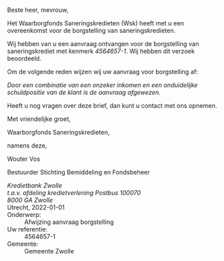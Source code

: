 Beste heer, mevrouw,

Het Waarborgfonds Saneringskredieten (Wsk) heeft met u een overeenkomst voor de borgstelling van saneringskredieten.

Wij hebben van u een aanvraag ontvangen voor de borgstelling van saneringskrediet met kenmerk *4564657-1*. Wij hebben dit verzoek beoordeeld.

Om de volgende reden wijzen wij uw aanvraag voor borgstelling af:

*Door een combinatie van een onzeker inkomen en een onduidelijke schuldpositie van de klant is de aanvraag afgewezen.*

Heeft u nog vragen over deze brief, dan kunt u contact met ons opnemen.

Met vriendelijke groet,
 

Waarborgfonds Saneringskredieten,

namens deze,
 



Wouter Vos


Bestuurder Stichting Bemiddeling en Fondsbeheer

<address>
    Kredietbank Zwolle<br>
    t.a.v. afdeling kredietverlening
    Postbus 100070<br>
    8000 GA Zwolle
</address>
<time>Utrecht, 2022-01-01</time>
<reference>
    <dt>Onderwerp:</dt>
    <dd>Afwijzing aanvraag borgstelling</dd>
    <dt>Uw referentie:</dt>
    <dd>4564657-1</dd>
    <dt>Gemeente:</dt>
    <dd>Gemeente Zwolle</dd>
</reference>
